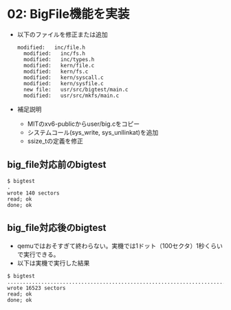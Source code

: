 # 02: BigFile機能を実装

- 以下のファイルを修正または追加

  ```
  modified:   inc/file.h
	modified:   inc/fs.h
	modified:   inc/types.h
	modified:   kern/file.c
	modified:   kern/fs.c
	modified:   kern/syscall.c
	modified:   kern/sysfile.c
	new file:   usr/src/bigtest/main.c
	modified:   usr/src/mkfs/main.c
  ```

- 補足説明
  - MITのxv6-publicからuser/big.cをコピー
  - システムコール(sys_write, sys_unllinkat)を追加
  - ssize_tの定義を修正

## big_file対応前のbigtest

```
$ bigtest
.
wrote 140 sectors
read; ok
done; ok
```

## big_file対応後のbigtest

- qemuではおそすぎて終わらない。実機では1ドット（100セクタ）1秒くらいで実行できる。
- 以下は実機で実行した結果

```
$ bigtest
................................................................................
wrote 16523 sectors
read; ok
done; ok
```
